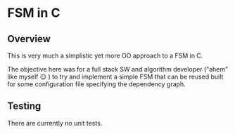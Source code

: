 # FSM in C

## Overview
This is very much a simplistic yet more OO approach to a FSM in C.

The objective here was for a full stack SW and algorithm developer ("ahem" like myself :wink: ) to try and implement a simple FSM that can be reused built for some configuration file specifying the dependency graph.

## Testing

There are currently no unit tests.
